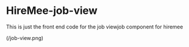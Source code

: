 # HireMee-job-view

This is just the front end code for the job viewjob component for hiremee
<br/>

(/job-view.png)